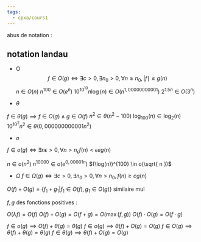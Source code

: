 ```yaml
---
tags:
  - cpxa/cours1
---
```

abus de notation : 

## notation landau
- O
$$
f\in O(g)\Leftrightarrow  \exists c > 0, \exists n_{0}> 0, \forall n \geq n_{0}, |f\mid \leq g(n)
$$
$n\in O(n)$
$n^{100}\in O(e^{n})$
$10^{10^{10}}n\log(n)\in  O(n^{1,00000000001})$
$2^{1.5n}\in O(3^{n})$

- $\theta$

$f\in \theta(g)\implies f\in O(g)\wedge g\in O(f)$
$n^{2}\in \theta(n^{2}-100)$
$\log_{100}(n)\in \log_{2}(n)$
$10^{10^{2}}n^{2}\in \theta   (0,000000000001n^{2})$
- $o$

$f\in o(g)\Leftrightarrow \exists n\epsilon> 0, \forall n>n_{\epsilon}f(n)<\epsilon eg(n)$

$n\in o(n^{2})$
$n^{10000}\in o(e^{0,00001n})$
$(\log(n))^{100} \in o(\sqrt{ n })$

- $\Omega$
$f\in \Omega(g)\Leftrightarrow \exists c>0,\exists n_{0}>0, \forall n> n_{0}, f(n)\geq cg(n)$

$O(f)+O(g)= \{ f_{1}+ g_{1}| f_{1}\in O(f), g_{1}\in O(g) \}$
similaire mul
		
$f,g$ des fonctions positives :

$O(\lambda f)= O(f)$
$O(f)+O(g)=O(f+g)=O(\max(f,g))$
$O(f)\cdot O(g)= O(f\cdot g)$

$f\in o(g)\implies O(f)+\theta(g) = \theta(g)$
$f\in o(g)\implies\theta(f)+O(g)= O(g)$
$f\in O(g)\implies\theta(f) + \theta(g)= \theta(g)$
$f\in \theta(g)\implies\theta(f)+O(g)=O(g)$